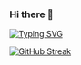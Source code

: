 ### Hi there 👋
[![Typing SVG](https://readme-typing-svg.demolab.com?font=Fira+Code&weight=600&duration=2000&pause=1000&color=F70000&center=true&vCenter=true&width=435&lines=I'm+Dhivyesh)](https://git.io/typing-svg)
<link rel="stylesheet" href="https://cdn.jsdelivr.net/gh/devicons/devicon@latest/devicon.min.css">

<!--
**Dhivyno/Dhivyno** is a ✨ _special_ ✨ repository because its `README.md` (this file) appears on your GitHub profile.



Here are some ideas to get you started:

- 🔭 I’m currently working on ...
- 🌱 I’m currently learning ...
- 👯 I’m looking to collaborate on ...
- 🤔 I’m looking for help with ...
- 💬 Ask me about ...
- 📫 How to reach me: ...
- 😄 Pronouns: ...
- ⚡ Fun fact: ...
-->
<i class="devicon-devicon-plain"></i>
[![GitHub Streak](https://streak-stats.demolab.com/?user=DenverCoder1&theme=highcontrast)](https://git.io/streak-stats)
